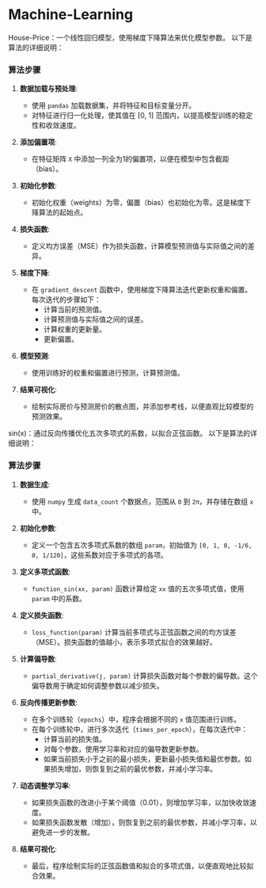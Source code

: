 # Machine-Learning
House-Price：一个线性回归模型，使用梯度下降算法来优化模型参数。
以下是算法的详细说明：

### 算法步骤

1. **数据加载与预处理**:
   - 使用 `pandas` 加载数据集，并将特征和目标变量分开。
   - 对特征进行归一化处理，使其值在 [0, 1] 范围内，以提高模型训练的稳定性和收敛速度。

2. **添加偏置项**:
   - 在特征矩阵 `X` 中添加一列全为1的偏置项，以便在模型中包含截距（bias）。

3. **初始化参数**:
   - 初始化权重（weights）为零，偏置（bias）也初始化为零。这是梯度下降算法的起始点。

4. **损失函数**:
   - 定义均方误差（MSE）作为损失函数，计算模型预测值与实际值之间的差异。

5. **梯度下降**:
   - 在 `gradient_descent` 函数中，使用梯度下降算法迭代更新权重和偏置。每次迭代的步骤如下：
     - 计算当前的预测值。
     - 计算预测值与实际值之间的误差。
     - 计算权重的更新量。
     - 更新偏置。

6. **模型预测**:
   - 使用训练好的权重和偏置进行预测，计算预测值。

7. **结果可视化**:
   - 绘制实际房价与预测房价的散点图，并添加参考线，以便直观比较模型的预测效果。

      
sin(x)：通过反向传播优化五次多项式的系数，以拟合正弦函数。
以下是算法的详细说明：

### 算法步骤

1. **数据生成**:
   - 使用 `numpy` 生成 `data_count` 个数据点，范围从 `0` 到 `2π`，并存储在数组 `x` 中。

2. **初始化参数**:
   - 定义一个包含五次多项式系数的数组 `param`，初始值为 `[0, 1, 0, -1/6, 0, 1/120]`，这些系数对应于多项式的各项。

3. **定义多项式函数**:
   - `function_sin(xx, param)` 函数计算给定 `xx` 值的五次多项式值，使用 `param` 中的系数。

4. **定义损失函数**:
   - `loss_function(param)` 计算当前多项式与正弦函数之间的均方误差（MSE）。损失函数的值越小，表示多项式拟合的效果越好。

5. **计算偏导数**:
   - `partial_derivative(j, param)` 计算损失函数对每个参数的偏导数。这个偏导数用于确定如何调整参数以减少损失。

6. **反向传播更新参数**:
   - 在多个训练轮（`epochs`）中，程序会根据不同的 `x` 值范围进行训练。
   - 在每个训练轮中，进行多次迭代（`times_per_epoch`），在每次迭代中：
     - 计算当前的损失值。
     - 对每个参数，使用学习率和对应的偏导数更新参数。
     - 如果当前损失小于之前的最小损失，更新最小损失值和最优参数。如果损失增加，则恢复到之前的最优参数，并减小学习率。

7. **动态调整学习率**:
   - 如果损失函数的改进小于某个阈值（0.01），则增加学习率，以加快收敛速度。
   - 如果损失函数发散（增加），则恢复到之前的最优参数，并减小学习率，以避免进一步的发散。

8. **结果可视化**:
   - 最后，程序绘制实际的正弦函数值和拟合的多项式值，以便直观地比较拟合效果。
